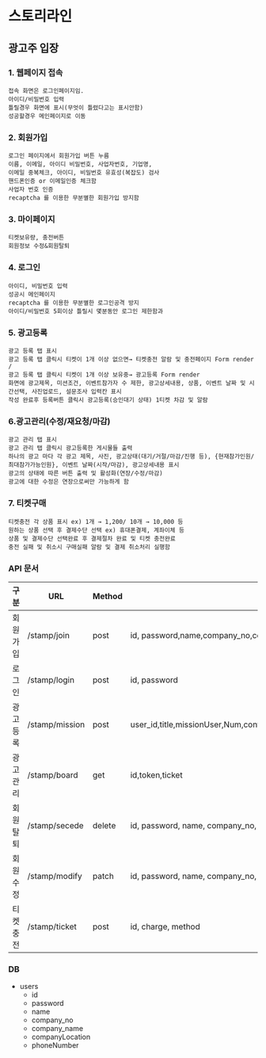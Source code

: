 # 스토리라인
## 광고주 입장
### 1. 웹페이지 접속
```
접속 화면은 로그인페이지임.
아이디/비밀번호 입력
틀릴경우 화면에 표시(무엇이 틀렸다고는 표시안함) 
성공할경우 메인페이지로 이동
```
### 2. 회원가입
```
로그인 페이지에서 회원가입 버튼 누름
이름, 이메일, 아이디 비밀번호, 사업자번호, 기업명, 
이메일 중복체크, 아이디, 비밀번호 유효성(복잡도) 검사
핸드폰인증 or 이메일인증 체크함
사업자 번호 인증
recaptcha 를 이용한 무분별한 회원가입 방지함
```
### 3. 마이페이지
```
티켓보유량, 충전버튼
회원정보 수정&회원탈퇴
```
### 4. 로그인
```
아이디, 비밀번호 입력
성공시 메인페이지
recaptcha 를 이용한 무분별한 로그인공격 방지
아이디/비밀번호 5회이상 틀릴시 몇분동안 로그인 제한함과
```
### 5. 광고등록
```
광고 등록 탭 표시
광고 등록 탭 클릭시 티켓이 1개 이상 없으면→ 티켓충전 알람 및 충전페이지 Form render /
광고 등록 탭 클릭시 티켓이 1개 이상 보유중→ 광고등록 Form render
화면에 광고제목, 미션조건, 이벤트참가자 수 제한, 광고상세내용, 상품, 이벤트 날짜 및 시간선택, 사진업로드, 설문조사 입력칸 표시
작성 완료후 등록버튼 클릭시 광고등록(승인대기 상태) 1티켓 차감 및 알람
```
### 6.광고관리(수정/재요청/마감)
```
광고 관리 탭 표시
광고 관리 탭 클릭시 광고등록한 게시물들 출력
하나의 광고 마다 각 광고 제목, 사진, 광고상태(대기/거절/마감/진행 등), {현재참가인원/최대참가가능인원}, 이벤트 날짜(시작/마감), 광고상세내용 표시
광고의 상태에 따른 버튼 출력 및 활성화(연장/수정/마감)
광고에 대한 수정은 연장으로써만 가능하게 함 	
```
### 7. 티켓구매
```
티켓충전 각 상품 표시 ex) 1개 → 1,200/ 10개 → 10,000 등
원하는 상품 선택 후 결제수단 선택 ex) 휴대폰결제, 계좌이체 등
상품 및 결제수단 선택완료 후 결제절차 완료 및 티켓 충전완료
충전 실패 및 취소시 구매실패 알람 및 결제 취소처리 실행함
```


### API 문서

| 구분     | URL            | Method | parameter                                                    | response                                                     |
| -------- | -------------- | ------ | ------------------------------------------------------------ | ------------------------------------------------------------ |
| 회원가입 | /stamp/join    | post   | id, password,name,company_no,company_name, companyLocation, phoneNumber | result(B)                                                    |
| 로그인   | /stamp/login   | post   | id, password                                                 | result(B),admin(B),ticket                                    |
| 광고등록 | /stamp/mission | post   | user_id,title,missionUser,Num,content,tag,startDate,endDate,survey1,survey2,survey3,imageUpLoad,category,ticket | ticket                                                       |
| 광고관리 | /stamp/board   | get    | id,token,ticket                                              | user_id, title, missionUserNum, content, tag, startDate, endDate, survey1,survey2,survey3,imageUpLoad |
| 회원탈퇴 | /stamp/secede  | delete | id, password, name, company_no, company_name                 |                                                              |
| 회원수정 | /stamp/modify  | patch  | id, password, name, company_no, company_name                 |                                                              |
| 티켓충전 | /stamp/ticket  | post   | id, charge, method                                           |                                                              |

### DB

- users
  - id 
  - password
  - name
  - company_no
  - company_name
  - companyLocation
  - phoneNumber
